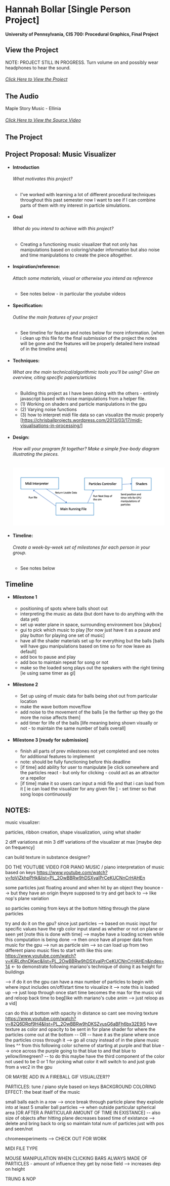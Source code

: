 Hannah Bollar [Single Person Project]
======================

**University of Pennsylvania, CIS 700: Procedural Graphics, Final Project**

## View the Project

NOTE: PROJECT STILL IN PROGRESS. Turn volume on and possibly wear headphones to hear the sound.

###### [Click Here to View the Project](https://hanbollar.github.io/Final-Project/)

## The Audio

Maple Story Music - Ellinia

###### [Click Here to View the Source Video](https://www.youtube.com/watch?v=_M-ytoRguS8)

## The Project

Project Proposal: Music Visualizer
------------

- #### Introduction
  ###### What motivates this project?

  * I've worked with learning a lot of different procedural techniques throughout this past semester now I want to see if I can combine parts of them with my interest in particle simulations.

- #### Goal
  ###### What do you intend to achieve with this project?

  * Creating a functioning music visualizer that not only has manipulations based on coloring/shader information but also noise and time manipulations to create the piece altogether.

- #### Inspiration/reference: 
  ###### Attach some materials, visual or otherwise you intend as reference

  * See notes below - in particular the youtube videos

- #### Specification:
  ###### Outline the main features of your project

  * See timeline for feature and notes below for more information. [when i clean up this file for the final submission of the project the notes will be gone and the features will be properly detailed here instead of in the timeline area]

- #### Techniques:
  ###### What are the main technical/algorithmic tools you’ll be using? Give an overview, citing  specific papers/articles

  * Building this project as I have been doing with the others - entirely javascript based with noise manipulations from a helper file. 
  * (1) Working on shaders and particle manipulations in the gpu
  * (2) Varying noise functions
  * (3) how to interpret midi file data so can visualize the music properly [https://chrisballprojects.wordpress.com/2013/03/17/midi-visualisations-in-processing/]

- #### Design:
  ###### How will your program fit together? Make a simple free-body diagram illustrating the pieces.
  ![](./images/PicOfFileSetup.png)

- #### Timeline:
  ###### Create a week-by-week set of milestones for each person in your group.
  * See notes below

Timeline
------------
- #### Milestone 1
	* positioning of spots where balls shoot out
	* interpreting the music as data (but dont have to do anything with the data yet)
	* set up water plane in space, surrounding environment box [skybox]
	* gui to pick which music to play [for now just have it as a pause and play button for playing one set of music]
	* have all the shader materials set up for everything but the balls [balls will have gpu manipulations based on time so for now leave as default]
	* add box to pause and play
	* add box to maintain repeat for song or not
	* make so the loaded song plays out the speakers with the right timing [ie using same timer as gl]

- #### Milestone 2
	* Set up using of music data for balls being shot out from particular location
	* make the wave bottom move/flow
	* add noise to the movement of the balls [ie the farther up they go the more the noise affects them]
	* add timer for life of the balls [life meaning being shown visually or not - to maintain the same number of balls overall]

- #### Milestone 3 [ready for submission]
	* finish all parts of prev milestones not yet completed and see notes for additional features to implement 
	* note: should be fully functioning before this deadline
	* [if time] add ability for user to manipulate [ie click somewhere and the particles react - but only for clicking - could act as an attractor or a repellor
	* [if time] make it so users can input a midi file and that i can load from it [ ie can load the visualizer for any given file ] - set timer so that song loops continuously

NOTES:
------------

music visualizer:

particles, ribbon creation, shape visualization, using what shader

2 diff variations at min
3 diff variations of the visualizer at max [maybe dep on frequency]

can build texture in substance designer?

DO THE YOUTUBE VIDEO FOR PIANO MUSIC / piano interpretation of music based on keys
https://www.youtube.com/watch?v=fpViZkhpPHk&list=PL_2OwBBRw9hDSXyaIPrCeKUCNnCrHAHEn

some particles just floating around and when hit by an object they bounce --> but they have an origin theyre supposed to try and get back to --> like nop's plane variation

so particles coming from keys at the bottom hitting through the plane particles

try and do it on the gpu? since just particles
--> based on music input for specific values have the rgb color input stand as whether or not on plane or seen yet [note this is done with time] --> maybe have a loading screen while this computation is being done --> then once have all proper data from music for the gpu --> run as particle sim --> so can load up from two different piano music files to start with
like this one: https://www.youtube.com/watch?v=KiRLdhnDKwc&list=PL_2OwBBRw9hDSXyaIPrCeKUCNnCrHAHEn&index=14 <- to demonstrate following mariano's technique of doing it as height for buildings

--> if do it on the gpu can have a max number of particles to begin with where input includes on/off/start time to visualize it --> note this is loaded up --> just loop through once start time becomes the max for the music vid and reloop back time to beg[like with mariano's cube anim --> just reloop as a vid]

can do this at bottom with opacity in distance so cant see moving texture
https://www.youtube.com/watch?v=82Q6DRqf9H4&list=PL_2OwBBRw9hDKSZvusG6aBFh6bx32E9i5
have texture as color and opacity to be sent in for plane shader for where the particles come out at the bottom -- OR -- have it as the plane where once the particles cross through it --> go all crazy instead of in the plane music lines
^^ from this following color scheme of starting at purple and that blue --> once across  the purple going to that blue to and that blue to yellow/limegreen? 
-- to do this maybe have the third component of the color not used to be 0 or 1 for picking what color it will switch to and just grab from a vec2 in the gpu

OR MAYBE ADD IN A FIREBALL GIF VISUALIZER??

PARTICLES: tune / piano style based on keys
BACKGROUND COLORING EFFECT: the beat itself of the music

small balls each in a row --> once break through particle plane they explode into at least 5 smaller ball particles --> when outside particular spherical area [OR AFTER A PARTICULAR AMOUNT OF TIME IN EXISTANCE] -- also size of objects after hitting plane decreases based time of existance --> delete and bring back to orig so maintain total num of particles just with pos and seen/not

chromeexperiments --> CHECK OUT FOR WORK

MIDI FILE TYPE

MOUSE MANIPULATION WHEN CLICKING
BARS ALWAYS MADE OF PARTICLES -  amount of influence they get by noise field --> increases dep on height

TRUNG & NOP